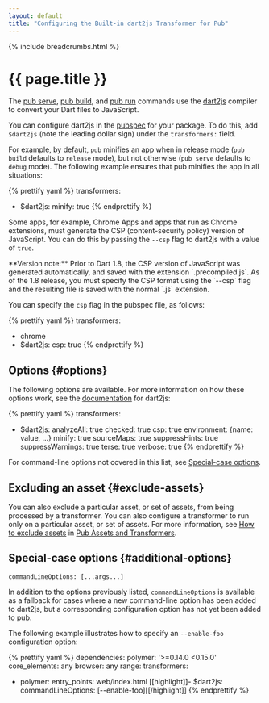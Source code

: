 ```yaml
---
layout: default
title: "Configuring the Built-in dart2js Transformer for Pub"
---
```


{% include breadcrumbs.html %}

# {{ page.title }}

The [pub serve](cmd/pub-serve.html), [pub build](cmd/pub-build.html),
and [pub run](cmd/pub-run.html) commands use the [dart2js](/tools/dart2js/)
compiler to convert your Dart files to JavaScript.

You can configure dart2js in the [pubspec](/tools/pub/pubspec.html)
for your package.
To do this, add `$dart2js` (note the leading dollar sign) under the
`transformers:` field.

For example, by default, `pub` minifies an app when in release mode
(`pub build` defaults to `release` mode), but not otherwise
(`pub serve` defaults to `debug` mode).
The following example ensures that pub minifies the app in all situations:

{% prettify yaml %}
transformers:
- $dart2js:
    minify: true
{% endprettify %}

Some apps, for example, Chrome Apps and apps that run as Chrome extensions,
must generate the CSP (content-security policy) version of JavaScript.
You can do this by passing the `--csp` flag to dart2js with a value of `true`.

<aside class="alert alert-info" markdown="1">
**Version note:**
Prior to Dart 1.8, the CSP version of JavaScript was generated
automatically, and saved with the extension `.precompiled.js`.
As of the 1.8 release, you must specify the CSP format using the `--csp`
flag and the resulting file is saved with the normal `.js` extension.
</aside>

You can specify the `csp` flag in the pubspec file, as follows:

{% prettify yaml %}
transformers:
- chrome
- $dart2js:
  csp: true
{% endprettify %}

## Options {#options}

The following options are available. For more information on how these options
work, see the [documentation](/tools/dart2js/#options) for dart2js:

{% prettify yaml %}
transformers:
- $dart2js:
    analyzeAll: true
    checked: true
    csp: true
    environment: {name: value, ...}
    minify: true
    sourceMaps: true
    suppressHints: true
    suppressWarnings: true
    terse: true
    verbose: true
{% endprettify %}

For command-line options not covered in this list,
see [Special-case options](#additional-options).

## Excluding an asset {#exclude-assets}

You can also exclude a particular asset, or set of assets,
from being processed by a transformer.
You can also configure a transformer to run
only on a particular asset, or set of assets.
For more information, see
[How to exclude assets](assets-and-transformers.html#exclude-assets) in
[Pub Assets and Transformers](assets-and-transformers.html).

## Special-case options {#additional-options}

`commandLineOptions: [...args...]`

In addition to the options previously listed, `commandLineOptions`
is available as a fallback for cases where a new command-line option has
been added to dart2js, but a corresponding configuration option has not
yet been added to pub.

The following example illustrates how to specify an `--enable-foo`
configuration option:

{% prettify yaml %}
dependencies:
  polymer: '>=0.14.0 <0.15.0'
  core_elements: any
  browser: any
  range:
transformers:
- polymer:
    entry_points: web/index.html
[[highlight]]- $dart2js:
    commandLineOptions: [--enable-foo][[/highlight]]
{% endprettify %}
